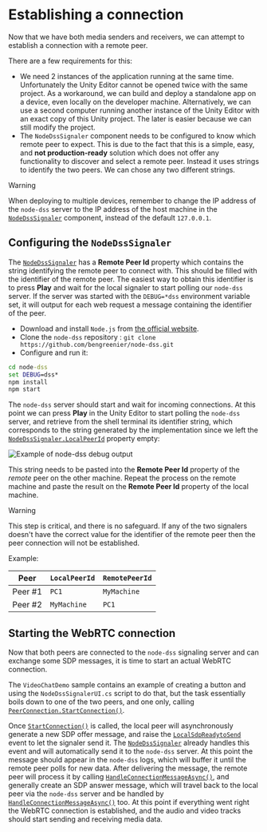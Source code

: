 # Establishing a connection

Now that we have both media senders and receivers, we can attempt to establish a connection with a remote peer.

There are a few requirements for this:

- We need 2 instances of the application running at the same time. Unfortunately the Unity Editor cannot be opened twice with the same project. As a workaround, we can build and deploy a standalone app on a device, even locally on the developer machine. Alternatively, we can use a second computer running another instance of the Unity Editor with an exact copy of this Unity project. The later is easier because we can still modify the project.
- The `NodeDssSignaler` component needs to be configured to know which remote peer to expect. This is due to the fact that this is a simple, easy, and **not production-ready** solution which does not offer any functionality to discover and select a remote peer. Instead it uses strings to identify the two peers. We can chose any two different strings.

> [!Warning]
> When deploying to multiple devices, remember to change the IP address of the `node-dss` server to the IP address of the host machine in the [`NodeDssSignaler`](xref:Microsoft.MixedReality.WebRTC.Unity.NodeDssSignaler) component, instead of the default `127.0.0.1`.

## Configuring the `NodeDssSignaler`

The [`NodeDssSignaler`](xref:Microsoft.MixedReality.WebRTC.Unity.NodeDssSignaler) has a **Remote Peer Id** property which contains the string identifying the remote peer to connect with. This should be filled with the identifier of the remote peer. The easiest way to obtain this identifier is to press **Play** and wait for the local signaler to start polling our `node-dss` server. If the server was started with the `DEBUG=*dss` environment variable set, it will output for each web request a message containing the identifier of the peer.

- Download and install `Node.js` from [the official website](https://nodejs.org/en/).
- Clone the `node-dss` repository : `git clone https://github.com/bengreenier/node-dss.git`
- Configure and run it:

```cmd
cd node-dss
set DEBUG=dss*
npm install
npm start
```

The `node-dss` server should start and wait for incoming connections. At this point we can press **Play** in the Unity Editor to start polling the `node-dss` server, and retrieve from the shell terminal its identifier string, which corresponds to the string generated by the implementation since we left the [`NodeDssSignaler.LocalPeerId`](xref:Microsoft.MixedReality.WebRTC.Unity.NodeDssSignaler.LocalPeerId) property empty:

![Example of node-dss debug output](helloworld-unity-17.png)

This string needs to be pasted into the **Remote Peer Id** property of the _remote_ peer on the other machine. Repeat the process on the remote machine and paste the result on the **Remote Peer Id** property of the local machine.

> [!Warning]
> This step is critical, and there is no safeguard. If any of the two signalers doesn't have the correct value for the identifier of the remote peer then the peer connection will not be established.

Example:

| Peer | `LocalPeerId` | `RemotePeerId` |
|---|---|---|
| Peer #1 | `PC1` | `MyMachine` |
| Peer #2 | `MyMachine` | `PC1` |

## Starting the WebRTC connection

Now that both peers are connected to the `node-dss` signaling server and can exchange some SDP messages, it is time to start an actual WebRTC connection.

The `VideoChatDemo` sample contains an example of creating a button and using the `NodeDssSignalerUI.cs` script to do that, but the task essentially boils down to one of the two peers, and one only, calling [`PeerConnection.StartConnection()`](xref:Microsoft.MixedReality.WebRTC.Unity.PeerConnection.StartConnection).

Once [`StartConnection()`](xref:Microsoft.MixedReality.WebRTC.Unity.PeerConnection.StartConnection) is called, the local peer will asynchronously generate a new SDP offer message, and raise the [`LocalSdpReadytoSend`](xref:Microsoft.MixedReality.WebRTC.PeerConnection.LocalSdpReadytoSend) event to let the signaler send it. The [`NodeDssSignaler`](xref:Microsoft.MixedReality.WebRTC.Unity.NodeDssSignaler) already handles this event and will automatically send it to the `node-dss` server. At this point the message should appear in the `node-dss` logs, which will buffer it until the remote peer polls for new data. After delivering the message, the remote peer will process it by calling [`HandleConnectionMessageAsync()`](xref:Microsoft.MixedReality.WebRTC.Unity.PeerConnection.HandleConnectionMessageAsync(System.String,System.String)), and generally create an SDP answer message, which will travel back to the local peer via the `node-dss` server and be handled by [`HandleConnectionMessageAsync()`](xref:Microsoft.MixedReality.WebRTC.Unity.PeerConnection.HandleConnectionMessageAsync(System.String,System.String)) too. At this point if everything went right the WebRTC connection is established, and the audio and video tracks should start sending and receiving media data.
